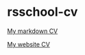 # rsschool-cv
[My markdown CV](https://greg-front-end.github.io/rsschool-cv/cv)

[My website CV](https://greg-front-end.github.io/rsschool-cv/)